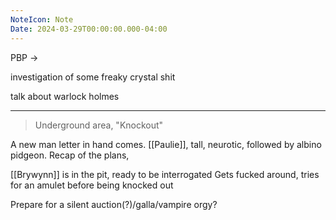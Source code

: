 ```yaml
---
NoteIcon: Note
Date: 2024-03-29T00:00:00.000-04:00
---
```

PBP ->

investigation of some freaky crystal shit

talk about warlock holmes

---
> Underground area, "Knockout"

A new man letter in hand comes.
[[Paulie]], tall, neurotic, followed by albino pidgeon.
Recap of the plans, 

[[Brywynn]] is in the pit, ready to be interrogated 
Gets fucked around, tries for an amulet before being knocked out

Prepare for a silent auction(?)/galla/vampire orgy?

